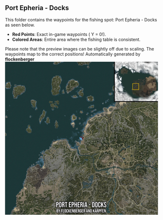 ## Port Epheria - Docks
This folder contains the waypoints for the fishing spot: Port Epheria - Docks as seen below.

- **Red Points**: Exact in-game waypoints ( Y = 0!).
- **Colored Areas**: Entire area where the fishing table is consistent.

Please note that the preview images can be slightly off due to scaling. The waypoints map to the correct positions!
Automatically generated by **flockenberger**
![preview_Port Epheria - Docks](./Preview.webp)